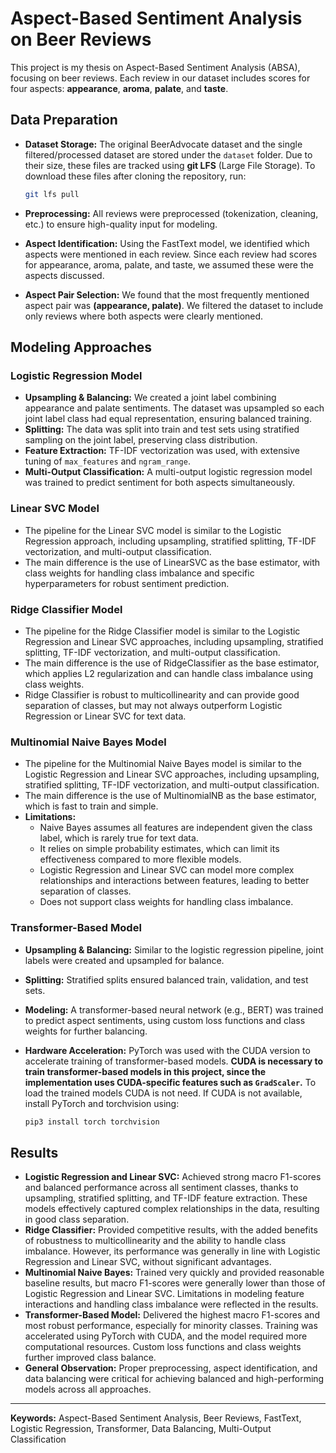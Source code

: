 # Aspect-Based Sentiment Analysis on Beer Reviews

This project is my thesis on Aspect-Based Sentiment Analysis (ABSA), focusing on beer reviews. Each review in our dataset includes scores for four aspects: **appearance**, **aroma**, **palate**, and **taste**.


## Data Preparation
- **Dataset Storage:** The original BeerAdvocate dataset and the single filtered/processed dataset are stored under the `dataset` folder. Due to their size, these files are tracked using **git LFS** (Large File Storage). To download these files after cloning the repository, run:

	```bash
	git lfs pull
	```
- **Preprocessing:** All reviews were preprocessed (tokenization, cleaning, etc.) to ensure high-quality input for modeling.
- **Aspect Identification:** Using the FastText model, we identified which aspects were mentioned in each review. Since each review had scores for appearance, aroma, palate, and taste, we assumed these were the aspects discussed.
- **Aspect Pair Selection:** We found that the most frequently mentioned aspect pair was **(appearance, palate)**. We filtered the dataset to include only reviews where both aspects were clearly mentioned.

## Modeling Approaches

### Logistic Regression Model
- **Upsampling & Balancing:** We created a joint label combining appearance and palate sentiments. The dataset was upsampled so each joint label class had equal representation, ensuring balanced training.
- **Splitting:** The data was split into train and test sets using stratified sampling on the joint label, preserving class distribution.
- **Feature Extraction:** TF-IDF vectorization was used, with extensive tuning of `max_features` and `ngram_range`.
- **Multi-Output Classification:** A multi-output logistic regression model was trained to predict sentiment for both aspects simultaneously.

### Linear SVC Model
- The pipeline for the Linear SVC model is similar to the Logistic Regression approach, including upsampling, stratified splitting, TF-IDF vectorization, and multi-output classification.
- The main difference is the use of LinearSVC as the base estimator, with class weights for handling class imbalance and specific hyperparameters for robust sentiment prediction.

### Ridge Classifier Model
- The pipeline for the Ridge Classifier model is similar to the Logistic Regression and Linear SVC approaches, including upsampling, stratified splitting, TF-IDF vectorization, and multi-output classification.
- The main difference is the use of RidgeClassifier as the base estimator, which applies L2 regularization and can handle class imbalance using class weights.
- Ridge Classifier is robust to multicollinearity and can provide good separation of classes, but may not always outperform Logistic Regression or Linear SVC for text data.

### Multinomial Naive Bayes Model
- The pipeline for the Multinomial Naive Bayes model is similar to the Logistic Regression and Linear SVC approaches, including upsampling, stratified splitting, TF-IDF vectorization, and multi-output classification.
- The main difference is the use of MultinomialNB as the base estimator, which is fast to train and simple.
- **Limitations:**
  - Naive Bayes assumes all features are independent given the class label, which is rarely true for text data.
  - It relies on simple probability estimates, which can limit its effectiveness compared to more flexible models.
  - Logistic Regression and Linear SVC can model more complex relationships and interactions between features, leading to better separation of classes.
  - Does not support class weights for handling class imbalance.

### Transformer-Based Model
- **Upsampling & Balancing:** Similar to the logistic regression pipeline, joint labels were created and upsampled for balance.
- **Splitting:** Stratified splits ensured balanced train, validation, and test sets.
- **Modeling:** A transformer-based neural network (e.g., BERT) was trained to predict aspect sentiments, using custom loss functions and class weights for further balancing.
- **Hardware Acceleration:** PyTorch was used with the CUDA version to accelerate training of transformer-based models. **CUDA is necessary to train transformer-based models in this project, since the implementation uses CUDA-specific features such as `GradScaler`.** To load the trained models CUDA is not need. If CUDA is not available, install PyTorch and torchvision using:

  ```bash
  pip3 install torch torchvision
  ```

## Results
- **Logistic Regression and Linear SVC:** Achieved strong macro F1-scores and balanced performance across all sentiment classes, thanks to upsampling, stratified splitting, and TF-IDF feature extraction. These models effectively captured complex relationships in the data, resulting in good class separation.
- **Ridge Classifier:** Provided competitive results, with the added benefits of robustness to multicollinearity and the ability to handle class imbalance. However, its performance was generally in line with Logistic Regression and Linear SVC, without significant advantages.
- **Multinomial Naive Bayes:** Trained very quickly and provided reasonable baseline results, but macro F1-scores were generally lower than those of Logistic Regression and Linear SVC. Limitations in modeling feature interactions and handling class imbalance were reflected in the results.
- **Transformer-Based Model:** Delivered the highest macro F1-scores and most robust performance, especially for minority classes. Training was accelerated using PyTorch with CUDA, and the model required more computational resources. Custom loss functions and class weights further improved class balance.
- **General Observation:** Proper preprocessing, aspect identification, and data balancing were critical for achieving balanced and high-performing models across all approaches.

---

**Keywords:** Aspect-Based Sentiment Analysis, Beer Reviews, FastText, Logistic Regression, Transformer, Data Balancing, Multi-Output Classification

